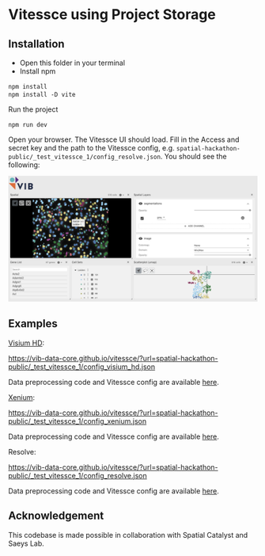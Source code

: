 # Vitessce using Project Storage

## Installation

- Open this folder in your terminal
- Install npm

```
npm install
npm install -D vite
```

Run the project
```
npm run dev
```

Open your browser. The Vitessce UI should load. Fill in the Access and secret key and the path to the Vitessce config, e.g. `spatial-hackathon-public/_test_vitessce_1/config_resolve.json`. You should see the following:

![Vitessce UI](./public/screenshot_resolve.png)

## Examples

[Visium HD](https://www.10xgenomics.com/datasets/visium-hd-cytassist-gene-expression-libraries-of-mouse-intestine):

https://vib-data-core.github.io/vitessce/?url=spatial-hackathon-public/_test_vitessce_1/config_visium_hd.json

Data preprocessing code and Vitessce config are available [here](./docs/notebooks/visium_hd).

[Xenium](https://www.10xgenomics.com/datasets/preview-data-ffpe-human-lung-cancer-with-xenium-multimodal-cell-segmentation-1-standard):

https://vib-data-core.github.io/vitessce/?url=spatial-hackathon-public/_test_vitessce_1/config_xenium.json

Data preprocessing code and Vitessce config are available [here](./docs/notebooks/xenium).

Resolve:

https://vib-data-core.github.io/vitessce/?url=spatial-hackathon-public/_test_vitessce_1/config_resolve.json

Data preprocessing code and Vitessce config are available [here](./docs/notebooks/resolve).

## Acknowledgement

This codebase is made possible in collaboration with Spatial Catalyst and Saeys Lab.

